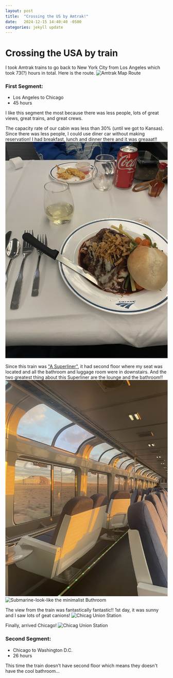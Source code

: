 ```yaml
---
layout: post
title:  "Crossing the US by Amtrak!"
date:   2024-12-15 14:40:40 -0500
categories: jekyll update
---
```


# Crossing the USA by train

I took Amtrak trains to go back to New York City from Los Angeles which took 73(?) hours in total. Here is the route.
![Amtrak Map Route](/assets/img/2024/12/14/crossing-the-US-by-Amtrak/Screenshot%202024-11-19%20at%2012.41.10 PM.png "Amtrak Map Route")

### First Segment:
- Los Angeles to Chicago
- 45 hours 

I like this segment the most because there was less people, lots of great views, great trains, and great crews.

The capacity rate of our cabin was less than 30% (until we got to Kansas).
Since there was less people, I could use diner car without making reservation! I had breakfast, lunch and dinner there and it was greaaat!!
![Dinner on the rails](/assets/img/2024/12/14/crossing-the-US-by-Amtrak/IMG_3664.JPG "Dinner on the rail")

Since this train was ["A Superliner"](https://amtrakguide.com/2022/01/06/superliner-trains-layout-routes/), it had second floor where my seat was located and all the bathroom and luggage room were in  downstairs.
And the two greatest thing about this Superliner are the lounge and the bathroom!!
![Chicag Union Station](/assets/img/2024/12/14/crossing-the-US-by-Amtrak/IMG_3682.JPG "Chicag Union Station")
![Submarine-look-like the minimalist Buthroom](../_site/assets/img/2024/12/14/crossing-the-US-by-Amtrak/IMG_3832.JPG "Submarine-look-like Buthroom")

The view from the train was fantastically fantastic!! 1st day, it was sunny and I saw lots of geat canions!
![Chicag Union Station](/assets/img/2024/12/14/crossing-the-US-by-Amtrak/ "Chicag Union Station")



Finally, arrived Chicago!
![Chicag Union Station](/assets/img/2024/12/14/crossing-the-US-by-Amtrak/IMG_3858.JPG "Chicag Union Station")

### Second Segment:
- Chicago to Washington D.C.
- 26 hours


This time the train doesn't have second floor which means they doesn't have the cool bathroom...